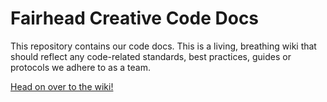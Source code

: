 # Fairhead Creative Code Docs

This repository contains our code docs. This is a living, breathing wiki that should reflect any code-related standards, best practices, guides or protocols we adhere to as a team.

[Head on over to the wiki!](https://github.com/fairheadcreative/docs/wiki)
